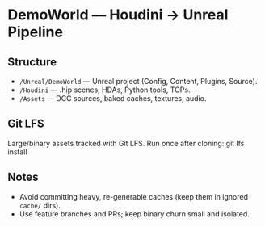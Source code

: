 ﻿# DemoWorld — Houdini → Unreal Pipeline

## Structure
- `/Unreal/DemoWorld` — Unreal project (Config, Content, Plugins, Source).
- `/Houdini` — .hip scenes, HDAs, Python tools, TOPs.
- `/Assets` — DCC sources, baked caches, textures, audio.

## Git LFS
Large/binary assets tracked with Git LFS.
Run once after cloning:
    git lfs install

## Notes
- Avoid committing heavy, re-generable caches (keep them in ignored `cache/` dirs).
- Use feature branches and PRs; keep binary churn small and isolated.
